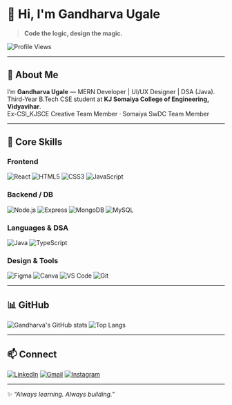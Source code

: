 # 👋 Hi, I'm Gandharva Ugale

> **Code the logic, design the magic.**

![Profile Views](https://komarev.com/ghpvc/?username=G-JARVIS&color=blue)

---

## 🚀 About Me
I’m **Gandharva Ugale** — MERN Developer | UI/UX Designer | DSA (Java).  
Third-Year B.Tech CSE student at **KJ Somaiya College of Engineering, Vidyavihar**.  
Ex-CSI_KJSCE Creative Team Member · Somaiya SwDC Team Member

---

## 🎯 Core Skills 
### Frontend
![React](https://img.shields.io/badge/React-61DAFB?style=flat&logo=react&logoColor=black)
![HTML5](https://img.shields.io/badge/HTML5-E34F26?style=flat&logo=html5&logoColor=white)
![CSS3](https://img.shields.io/badge/CSS3-1572B6?style=flat&logo=css3&logoColor=white)
![JavaScript](https://img.shields.io/badge/JavaScript-F7DF1E?style=flat&logo=javascript&logoColor=black)

### Backend / DB
![Node.js](https://img.shields.io/badge/Node.js-339933?style=flat&logo=node.js&logoColor=white)
![Express](https://img.shields.io/badge/Express.js-000000?style=flat&logo=express&logoColor=white)
![MongoDB](https://img.shields.io/badge/MongoDB-47A248?style=flat&logo=mongodb&logoColor=white)
![MySQL](https://img.shields.io/badge/MySQL-4479A1?style=flat&logo=mysql&logoColor=white)

### Languages & DSA
![Java](https://img.shields.io/badge/Java-007396?style=flat&logo=java&logoColor=white)
![TypeScript](https://img.shields.io/badge/TypeScript-3178C6?style=flat&logo=typescript&logoColor=white)

### Design & Tools
![Figma](https://img.shields.io/badge/Figma-F24E1E?style=flat&logo=figma&logoColor=white)
![Canva](https://img.shields.io/badge/Canva-00C4CC?style=flat&logo=canva&logoColor=white)
![VS Code](https://img.shields.io/badge/VS%20Code-007ACC?style=flat&logo=visual-studio-code&logoColor=white)
![Git](https://img.shields.io/badge/Git-F05032?style=flat&logo=git&logoColor=white)

---

## 📊 GitHub
![Gandharva's GitHub stats](https://github-readme-stats.vercel.app/api?username=G-JARVIS&show_icons=true&theme=tokyonight)
![Top Langs](https://github-readme-stats.vercel.app/api/top-langs/?username=G-JARVIS&layout=compact&theme=tokyonight)

---

## 📫 Connect
[![LinkedIn](https://img.shields.io/badge/LinkedIn-0077B5?style=flat&logo=linkedin&logoColor=white)](https://www.linkedin.com/in/gandharva-ugale)
[![Gmail](https://img.shields.io/badge/Gmail-D14836?style=flat&logo=gmail&logoColor=white)](gandharvaugale@gmail.com)
[![Instagram](https://img.shields.io/badge/Instagram-E4405F?style=flat&logo=instagram&logoColor=white)](https://www.instagram.com/gandharva_18)

---

✨ *“Always learning. Always building.”* 
